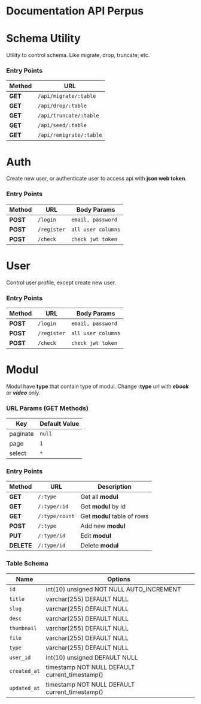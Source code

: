 # **Documentation API Perpus**

# Schema Utility
Utility to control schema. Like migrate, drop, truncate, etc.
### Entry Points
| Method | URL |
| ------ | --- |
| **GET** | `/api/migrate/:table` |
| **GET** | `/api/drop/:table` |
| **GET** | `/api/truncate/:table` |
| **GET** | `/api/seed/:table` |
| **GET** | `/api/remigrate/:table` |

# Auth
Create new user, or authenticate user to access api
with **json web token**.
### Entry Points

| Method | URL | Body Params |
| ------ | --- | ------ |
| **POST** | `/login` | `email, password` |
| **POST** | `/register` | `all user columns` |
| **POST** | `/check` | `check jwt token` |

# User
Control user profile, except create new user.
### Entry Points

| Method | URL | Body Params |
| ------ | --- | ------ |
| **POST** | `/login` | `email, password` |
| **POST** | `/register` | `all user columns` |
| **POST** | `/check` | `check jwt token` |

# Modul
Modul have **type** that contain type of modul.
Change **:type** url with ***ebook*** or ***video*** only.

### URL Params (GET Methods)

| Key | Default Value |
| --- | ----- |
| paginate | `null` |
| page | `1` |
| select | `*` |

### Entry Points

| Method | URL | Description |
| ------ | --- | -------- |
| **GET** | `/:type` | Get all **modul** |
| **GET** | `/:type/:id` | Get **modul** by id |
| **GET** | `/:type/count` | Get **modul** table of rows |
| **POST** | `/:type` | Add new **modul** |
| **PUT** | `/:type/id` | Edit **modul** |
| **DELETE** | `/:type/id` | Delete **modul** |

### Table Schema
| Name | Options |
| --- | --- |
| `id` | int(10) unsigned NOT NULL AUTO_INCREMENT |
| `title` | varchar(255) DEFAULT NULL |
| `slug` | varchar(255) DEFAULT NULL |
| `desc` | varchar(255) DEFAULT NULL |
| `thumbnail` | varchar(255) DEFAULT NULL |
| `file` | varchar(255) DEFAULT NULL |
| `type` | varchar(255) DEFAULT NULL |
| `user_id` | int(10) unsigned DEFAULT NULL |
| `created_at` | timestamp NOT NULL DEFAULT current_timestamp() |
| `updated_at` | timestamp NOT NULL DEFAULT current_timestamp() |